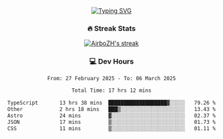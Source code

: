 
<div align="center">
  <a href="https://git.io/typing-svg"><img src="https://readme-typing-svg.demolab.com?font=Fira+Code&size=30&pause=1000&color=33F7F5&center=true&vCenter=true&width=435&lines=Hi+there+%F0%9F%91%8B+I+am+AirboZH+;Welcome+to+my+Github" alt="Typing SVG" /></a>

<h3>🔥 Streak Stats</h3>

<!-- GitHub Readme Streak Stats - https://github.com/DenverCoder1/github-readme-streak-stats -->
<p>
  <a href="https://github.com/DenverCoder1/github-readme-streak-stats">
    <img title="🔥 Get streak stats for your profile at git.io/streak-stats" alt="AirboZH's streak" src="https://streak-stats.demolab.com/?user=AirboZH&theme=monokai-metallian&hide_border=true"/>
  </a>
</p>

<h3>💻 Dev Hours</h3>
<!--START_SECTION:waka-->

```txt
From: 27 February 2025 - To: 06 March 2025

Total Time: 17 hrs 12 mins

TypeScript       13 hrs 38 mins  ███████████████████▓░░░░░   79.26 %
Other            2 hrs 18 mins   ███▒░░░░░░░░░░░░░░░░░░░░░   13.43 %
Astro            24 mins         ▓░░░░░░░░░░░░░░░░░░░░░░░░   02.37 %
JSON             17 mins         ▒░░░░░░░░░░░░░░░░░░░░░░░░   01.73 %
CSS              11 mins         ▒░░░░░░░░░░░░░░░░░░░░░░░░   01.11 %
```

<!--END_SECTION:waka-->
</div>  
